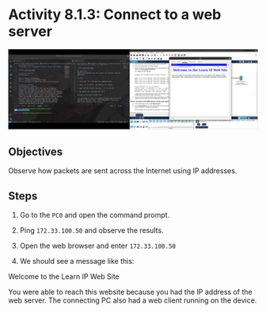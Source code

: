 # Activity 8.1.3: Connect to a web server

![IMG](./Activity.png)

## Objectives
Observe how packets are sent across the Internet using IP addresses.

## Steps

1. Go to the `PC0` and open the command prompt.

2. Ping `172.33.100.50` and observe the results.

3. Open the web browser and enter `172.33.100.50`

4. We should see a message like this:

Welcome to the Learn IP Web Site

You were able to reach this website because you had the IP address of the web server. The connecting PC also had a web client running on the device.